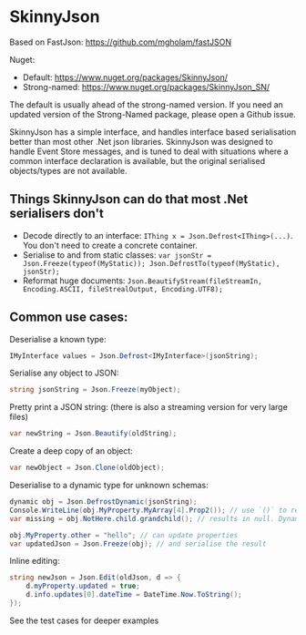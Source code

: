 SkinnyJson
==========
Based on FastJson: https://github.com/mgholam/fastJSON

Nuget:

* Default: https://www.nuget.org/packages/SkinnyJson/
* Strong-named: https://www.nuget.org/packages/SkinnyJson_SN/

The default is usually ahead of the strong-named version. If you need an updated version of the Strong-Named package, please open a Github issue.

SkinnyJson has a simple interface, and handles interface based serialisation better than most other .Net json libraries.
SkinnyJson was designed to handle Event Store messages, and is tuned to
deal with situations where a common interface declaration is available, but the original serialised objects/types are not available.

Things SkinnyJson can do that most .Net serialisers don't
-----------------------------------------------------------

- Decode directly to an interface: `IThing x = Json.Defrost<IThing>(...)`. You don't need to create a concrete container.
- Serialise to and from static classes: `var jsonStr = Json.Freeze(typeof(MyStatic)); Json.DefrostTo(typeof(MyStatic), jsonStr);`
- Reformat huge documents: `Json.BeautifyStream(fileStreamIn, Encoding.ASCII, fileStrealOutput, Encoding.UTF8);`

Common use cases:
----------

Deserialise a known type:
```csharp
IMyInterface values = Json.Defrost<IMyInterface>(jsonString);
```

Serialise any object to JSON:
```csharp
string jsonString = Json.Freeze(myObject);
```

Pretty print a JSON string: (there is also a streaming version for very large files)
```csharp
var newString = Json.Beautify(oldString);
```

Create a deep copy of an object:
```csharp
var newObject = Json.Clone(oldObject);
```

Deserialise to a dynamic type for unknown schemas:
```csharp
dynamic obj = Json.DefrostDynamic(jsonString);
Console.WriteLine(obj.MyProperty.MyArray[4].Prop2()); // use `()` to read a value.
var missing = obj.NotHere.child.grandchild(); // results in null. Dynamic does null propagation.

obj.MyProperty.other = "hello"; // can update properties
var updatedJson = Json.Freeze(obj); // and serialise the result
```

Inline editing:
```csharp
string newJson = Json.Edit(oldJson, d => {
    d.myProperty.updated = true;
    d.info.updates[0].dateTime = DateTime.Now.ToString();
});
```

See the test cases for deeper examples
